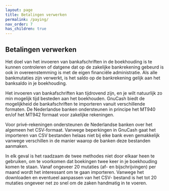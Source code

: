 ```yaml
---
layout: page
title: Betalingen verwerken
permalink: /paying/
nav_order: 7
has_children: true
---
```


## Betalingen verwerken

Het doel van het invoeren van bankafschriften in de boekhouding is te kunnen
controleren of datgene dat op de zakelijke bankrekening gebeurd is ook in overeenstemming
is met de eigen financiële administratie. Als alle bankmutaties zijn verwerkt,
is het saldo op de bankrekening gelijk aan het banksaldo in je boekhouding.

Het invoeren van bankafschriften kan tijdrovend zijn, en je wilt natuurlijk zo
min mogelijk tijd besteden aan het boekhouden. GnuCash
biedt de mogelijkheid de bankafschriften te importeren vanuit verschillende
formaten. De Nederlandse banken ondersteunen in principe het MT940 en/of het MT942
formaat voor zakelijke rekeningen.

Voor privé-rekeningen ondersteunen de Nederlandse banken over het algemeen het CSV-formaat.
Vanwege beperkingen in GnuCash gaat het importeren van CSV bestanden helaas niet bij elke bank even
gemakkelijk vanwege verschillen in de manier waarop de banken deze bestanden aanmaken.

In elk geval is het raadzaam de twee methodes niet door elkaar heen te gebruiken, om
te voorkomen dat boekingen twee keer in je boekhouding komen te staan.
Vanaf ongeveer 20 mutaties (af- en bijschrijvingen) per maand wordt het interessant
om te gaan importeren. Vanwege het downloaden en eventueel aanpassen van het CSV-
bestand is het tot 20 mutaties ongeveer net zo snel om de zaken handmatig in te voeren.




